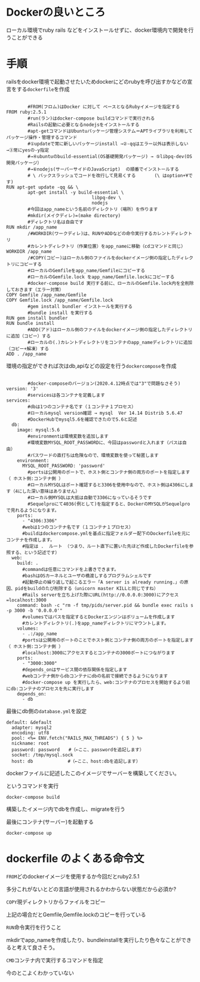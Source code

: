 # Dockerの良いところ

ローカル環境でruby rails などをインストールせずに、docker環境内で開発を行うことができる

# 手順

railsをdocker環境で起動させたいためdockerにどのrubyを呼び出すかなどの宣言をする`dockerfile`を作成

```

        #FROM(フロム)はDocker に対して ベースとなるRubyイメージを指定する
FROM ruby:2.5.1
        #run(ラン)はdocker-compose buildコマンドで実行される
        #Railsの起動に必要となるnodejsをインストールする
        #apt-getコマンドはUbuntuパッケージ管理システム＝APTライブラリを利用してパッケージ操作・管理するコマンド
        #①updateで常に新しいパッケージinstall →②-qqはエラー以外は表示しない →③常にyesの-y指定
        #→④ubuntuのbuild-essential(OS基礎開発パッケージ) → ⑤libpq-dev(OS開発パッケージ）
        #→⑥nodejs(サーバーサイドのJavaScript)  の順番でインストールする
        # \ バックスラッシュでコードを改行して見易くする       (\ はoption+¥です)
RUN apt-get update -qq && \
        apt-get install -y build-essential \
                                libpq-dev \
                                nodejs
        #今回はapp_nameという名前のディレクトリ（場所）を作ります
        #mkdir(メイクディレ)=(make directory)
        #ディレクトリ名は自由です
RUN mkdir /app_name
        /#WORKDIR(ワークディレ)は、RUNやADDなどの命令実行するカレントディレクトリ
        #カレントディレクトリ（作業位置）をapp_nameに移動（cdコマンドと同じ）
WORKDIR /app_name
        /#COPY(コピー)はローカル側のファイルをdockerイメージ側の指定したディレクトリにコピーする
        #ローカルのGemfileをapp_name/Gemfileにコピーする
        #ローカルのGemfile.lock をapp_name/Gemfile.lockにコピーする
        #docker-compose build 実行する前に、ローカルのGemfile.lock内を全削除しておきます（エラー対策）
COPY Gemfile /app_name/Gemfile
COPY Gemfile.lock /app_name/Gemfile.lock
        #gem install bundler インストールを実行する
        #bundle install を実行する
RUN gem install bundler
RUN bundle install
        #ADD(アド)はローカル側のファイルをdockerイメージ側の指定したディレクトリに追加（コピー）する
        #ローカルの(.)カレントディレクトリをコンテナのapp_nameディレクトリに追加（コピー+解凍）する
ADD . /app_name

```

環境の指定ができれば次はdb,apiなどの設定を行う`dockercompose`を作成

```

        #docker-composeのバージョン(2020.4.12時点では"3"で問題なさそう)
version: '3'
        #servicesは各コンテナを定義します
services:
        #dbは1つのコンテナ名です（１コンテナ１プロセス）
        #ローカルmysql version確認 → mysql  Ver 14.14 Distrib 5.6.47
        #DockerHubでmysql5.6を確認できたので5.6と記述
  db:
    image: mysql:5.6
        #environmentは環境変数を追加します
        #環境変数MYSQL_ROOT_PASSWORDに、今回はpasswordと入れます（パスは自由）
        #パスワードの直打ちは危険なので、環境変数を使って秘匿します
    environment:
      MYSQL_ROOT_PASSWORD: 'password'
        #portsは公開用のポートで、ホスト側とコンテナ側の両方のポートを指定します（ ホスト側:コンテナ側 ）
        #ローカルMYSQLはポート確認すると3306を使用中なので、ホスト側は4306にします（4にした深い意味はありません）
        #ローカル側MYSQLは大抵は自動で3306になっているそうです
        #Sequelproにて4036(例として)を指定すると、DockerのMYSQLがSequelproで見れるようになります。
    ports:
      - "4306:3306"
      #webは1つのコンテナ名です（１コンテナ１プロセス）
      #buildはdockercompose.ymlを基点に指定フォルダー配下のDockerfileを元にコンテナを作成します。
      #指定は .  ルート （つまり、ルート直下に置いた先ほど作成したDockerfileを参照する、という記述です）
  web:
    build: .
      #commandは任意にコマンドを上書きできます。
      #bashはOSカーネルとユーザの橋渡しするプログラムシェルです
      #起動停止の繰り返しで起こるエラー「A server is already running.」の原因、pidをbuildのたび削除する（unicorn master KILLと同じですね）
      #Rails serverを立ち上げた際にURL(http://0.0.0.0:3000)にアクセス=localhost:3000
    command: bash -c "rm -f tmp/pids/server.pid && bundle exec rails s -p 3000 -b '0.0.0.0'"
      #volumesではパスを指定するとDockerエンジンはボリュームを作成します
      #カレントディレクトリ(.)をapp_nameディレクトリにマウントします。
    volumes:
      - .:/app_name
      #portsは公開用のポートのことでホスト側とコンテナ側の両方のポートを指定します（ ホスト側:コンテナ側 ）
      #localhost:3000にアクセスするとコンテナの3000ポートにつながります
    ports:
      - "3000:3000"
      #depends_onはサービス間の依存関係を指定します
      #webコンテナ側からdbコンテナにdbの名前で接続できるようになります
      #docker-compose up を実行したら、web:コンテナのプロセスを開始するより前にdb:コンテナのプロセスを先に実行します
    depends_on:
      - db

```

最後にdb側の`database.yml`を設定

```
default: &default
  adapter: mysql2
  encoding: utf8
  pool: <%= ENV.fetch("RAILS_MAX_THREADS") { 5 } %>
  nickname: root
  password: password　　#（←ここ、passwordを追記します）
  socket: /tmp/mysql.sock
  host: db             #（←ここ、host:dbを追記します）

```
dockerファイルに記述したこのイメージでサーバーを構築してください。

というコマンドを実行

```
docker-compose build

```

構築したイメージ内でdbを作成し、migrateを行う

最後にコンテナ(サーバー)を起動する

```
docker-compose up

```

# dockerfile のよくある命令文

`FROM`どのdockerイメージを使用するか今回だとruby2.5.1

多分これがないとどの言語が使用されるかわからない状態だから必須か?

`COPY`現ディレクトリからファイルをコピー

上記の場合だとGemfile,Gemfile.lockのコピーを行っている

`RUN`命令実行を行うこと

mkdirでapp_nameを作成したり、bundleinstallを実行したり色々なことができると考えて良さそう。

`CMD`コンテナ内で実行するコマンドを指定

今のとこよくわかっていない
